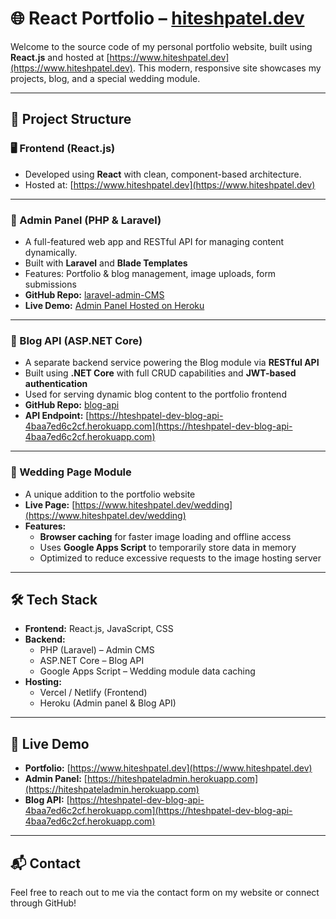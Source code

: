 
# 🌐 React Portfolio – [hiteshpatel.dev](https://www.hiteshpatel.dev)

Welcome to the source code of my personal portfolio website, built using **React.js** and hosted at [https://www.hiteshpatel.dev](https://www.hiteshpatel.dev). This modern, responsive site showcases my projects, blog, and a special wedding module.

---

## 🔧 Project Structure

### 🖥️ Frontend (React.js)
- Developed using **React** with clean, component-based architecture.
- Hosted at: [https://www.hiteshpatel.dev](https://www.hiteshpatel.dev)

---

### 🔐 Admin Panel (PHP & Laravel)
- A full-featured web app and RESTful API for managing content dynamically.
- Built with **Laravel** and **Blade Templates**
- Features: Portfolio & blog management, image uploads, form submissions
- **GitHub Repo:** [laravel-admin-CMS](https://github.com/Hitesh297/laravel-admin-CMS.git)  
- **Live Demo:** [Admin Panel Hosted on Heroku](https://hiteshpateladmin.herokuapp.com)

---

### 📰 Blog API (ASP.NET Core)
- A separate backend service powering the Blog module via **RESTful API**
- Built using **.NET Core** with full CRUD capabilities and **JWT-based authentication**
- Used for serving dynamic blog content to the portfolio frontend
- **GitHub Repo:** [blog-api](https://github.com/Hitesh297/blog-api.git)  
- **API Endpoint:** [https://hteshpatel-dev-blog-api-4baa7ed6c2cf.herokuapp.com](https://hteshpatel-dev-blog-api-4baa7ed6c2cf.herokuapp.com)

---

### 💍 Wedding Page Module
- A unique addition to the portfolio website
- **Live Page:** [https://www.hiteshpatel.dev/wedding](https://www.hiteshpatel.dev/wedding)
- **Features:**
  - **Browser caching** for faster image loading and offline access
  - Uses **Google Apps Script** to temporarily store data in memory
  - Optimized to reduce excessive requests to the image hosting server

---

## 🛠️ Tech Stack

- **Frontend:** React.js, JavaScript, CSS
- **Backend:**
  - PHP (Laravel) – Admin CMS
  - ASP.NET Core – Blog API
  - Google Apps Script – Wedding module data caching
- **Hosting:**
  - Vercel / Netlify (Frontend)
  - Heroku (Admin panel & Blog API)

---

## 🚀 Live Demo

- **Portfolio:** [https://www.hiteshpatel.dev](https://www.hiteshpatel.dev)
- **Admin Panel:** [https://hiteshpateladmin.herokuapp.com](https://hiteshpateladmin.herokuapp.com)
- **Blog API:** [https://hteshpatel-dev-blog-api-4baa7ed6c2cf.herokuapp.com](https://hteshpatel-dev-blog-api-4baa7ed6c2cf.herokuapp.com)

---

## 📬 Contact

Feel free to reach out to me via the contact form on my website or connect through GitHub!
